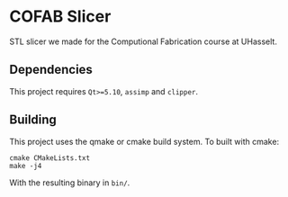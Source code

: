 # COFAB Slicer

STL slicer we made for the Computional Fabrication course at UHasselt.

## Dependencies

This project requires `Qt>=5.10`, `assimp` and `clipper`.

## Building

This project uses the qmake or cmake build system. To built with cmake:

```
cmake CMakeLists.txt
make -j4
```

With the resulting binary in `bin/`.
